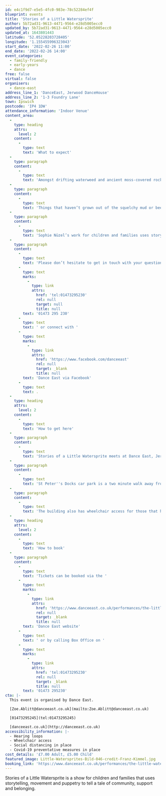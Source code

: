 ```yaml
---
id: e4c1f9d7-e5e5-4fc0-983e-78c52284ef4f
blueprint: events
title: 'Stories of a Little Watersprite'
author: 5b72ad31-9613-4471-9564-e28d5005ecc0
updated_by: 5b72ad31-9613-4471-9564-e28d5005ecc0
updated_at: 1643801443
latitude: '52.05228203728405'
longitude: '1.155455996323043'
start_date: '2022-02-26 11:00'
end_date: '2022-02-26 14:00'
event_categories:
  - family-friendly
  - early-years
  - dance
free: false
virtual: false
organisers:
  - dance-east
address_line_1: 'DanceEast, Jerwood DanceHouse'
address_line_2: '1-3 Foundry Lane'
town: Ipswich
postcode: 'IP4 1DW'
attendance_information: 'Indoor Venue'
content_area:
  -
    type: heading
    attrs:
      level: 2
    content:
      -
        type: text
        text: 'What to expect'
  -
    type: paragraph
    content:
      -
        type: text
        text: 'Amongst drifting waterweed and ancient moss-covered rocks the pond is teeming with life. Newts, snails, tiny minnows and bigger fish all go about their business as usual. However, over the years things have entered the pond from above. '
  -
    type: paragraph
    content:
      -
        type: text
        text: 'Things that haven’t grown out of the squelchy mud or been born among the boulders. There’s so much of it that the inhabitants have completely stopped noticing it. This underwater world is in need of change. And this is where a little watersprite awakens.'
  -
    type: paragraph
    content:
      -
        type: text
        text: 'Sophie Nüzel’s work for children and families uses storytelling, movement and puppetry to tell a tale of community, support and belonging. The show is recreated at each venue and performed by three professional performers and an intergenerational local cast.'
  -
    type: paragraph
    content:
      -
        type: text
        text: 'Please don’t hesitate to get in touch with your questions or if you would like to try a taster session you can call Dance East on '
      -
        type: text
        marks:
          -
            type: link
            attrs:
              href: 'tel:01473295230'
              rel: null
              target: null
              title: null
        text: '01473 295 230'
      -
        type: text
        text: ' or connect with '
      -
        type: text
        marks:
          -
            type: link
            attrs:
              href: 'https://www.facebook.com/danceeast'
              rel: null
              target: _blank
              title: null
        text: 'Dance East via Facebook'
      -
        type: text
        text: .
  -
    type: heading
    attrs:
      level: 2
    content:
      -
        type: text
        text: 'How to get here'
  -
    type: paragraph
    content:
      -
        type: text
        text: 'Stories of a Little Watersprite meets at Dance East, Jerwood Dance House, Ipswich, IP4 1DW.'
  -
    type: paragraph
    content:
      -
        type: text
        text: 'St Peter''s Docks car park is a two minute walk away from the venue. '
  -
    type: paragraph
    content:
      -
        type: text
        text: 'The building also has wheelchair access for those that have accessibility needs.'
  -
    type: heading
    attrs:
      level: 2
    content:
      -
        type: text
        text: 'How to book'
  -
    type: paragraph
    content:
      -
        type: text
        text: 'Tickets can be booked via the '
      -
        type: text
        marks:
          -
            type: link
            attrs:
              href: 'https://www.danceeast.co.uk/performances/the-little-watersprite-sophie-nuzel/'
              rel: null
              target: _blank
              title: null
        text: 'Dance East website'
      -
        type: text
        text: ' or by calling Box Office on '
      -
        type: text
        marks:
          -
            type: link
            attrs:
              href: 'tel:01473295230'
              rel: null
              target: _blank
              title: null
        text: '01473 295230'
cta: |-
  This event is organised by Dance East. 

  [Zoe.Ablitt@danceeast.co.uk](mailto:Zoe.Ablitt@danceeast.co.uk)

  [01473295245](tel:01473295245)

  [danceeast.co.uk](http://danceeast.co.uk)
accessibility_information: |-
  - Hearing loops
  - Wheelchair access
  - Social distancing in place 
  - Covid-19 preventative measures in place
cost_details: '£7.00 Adult, £5.00 Child'
featured_image: Little-Watersprites-Bild-046-credit-Franz-Kimmel.jpg
booking_link: 'https://www.danceeast.co.uk/performances/the-little-watersprite-sophie-nuzel/'
---
```

Stories of a Little Watersprite is a show for children and families that uses storytelling, movement and puppetry to tell a tale of community, support and belonging.